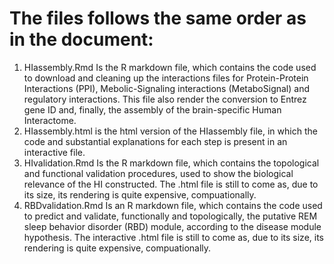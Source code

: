 # The files follows the same order as in the document:

1. HIassembly.Rmd Is the R markdown file, which contains the code used to download and cleaning up the interactions files for Protein-Protein Interactions (PPI), Mebolic-Signaling interactions (MetaboSignal) and regulatory interactions. This file also render the conversion to Entrez gene ID and, finally, the assembly of the brain-specific Human Interactome.   
2. HIassembly.html is the html version of the HIassembly file, in which the code and substantial explanations for each step is present in an interactive file.   
3. HIvalidation.Rmd Is the R markdown file, which contains the topological and functional validation procedures, used to show the biological relevance of the HI constructed. The .html file is still to come as, due to its size, its rendering is quite expensive, compuationally. 
4. RBDvalidation.Rmd Is an R markdown file, which contains the code used to predict and validate, functionally and topologically, the putative REM sleep behavior disorder (RBD) module, according to the disease module hypothesis. The interactive .html file is still to come as, due to its size, its rendering is quite expensive, compuationally.
